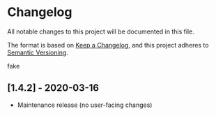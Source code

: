 # Changelog

All notable changes to this project will be documented in this file.

The format is based on [Keep a Changelog](https://keepachangelog.com/en/1.0.0/),
and this project adheres to [Semantic Versioning](https://semver.org/spec/v2.0.0.html).

fake 

<!-- ## [Unreleased] -->

## [1.4.2] - 2020-03-16

- Maintenance release (no user-facing changes)
